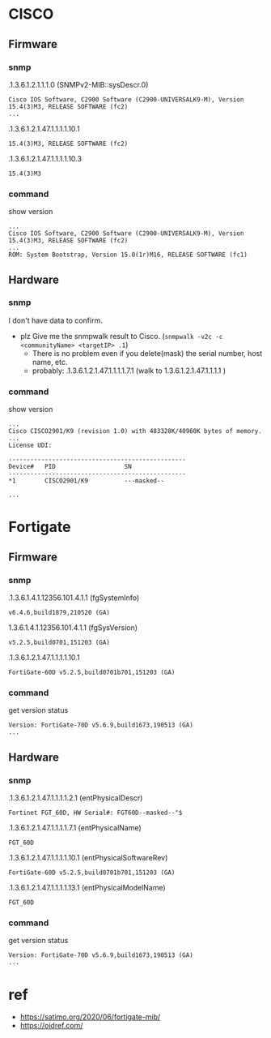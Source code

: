 # CISCO

## Firmware 

### snmp

.1.3.6.1.2.1.1.1.0 (SNMPv2-MIB::sysDescr.0)

```
Cisco IOS Software, C2900 Software (C2900-UNIVERSALK9-M), Version 15.4(3)M3, RELEASE SOFTWARE (fc2)
...
```

.1.3.6.1.2.1.47.1.1.1.1.10.1

```
15.4(3)M3, RELEASE SOFTWARE (fc2)
```

.1.3.6.1.2.1.47.1.1.1.1.10.3

```
15.4(3)M3
```


### command

show version

```
...
Cisco IOS Software, C2900 Software (C2900-UNIVERSALK9-M), Version 15.4(3)M3, RELEASE SOFTWARE (fc2)
...
ROM: System Bootstrap, Version 15.0(1r)M16, RELEASE SOFTWARE (fc1)
```

## Hardware

### snmp

I don't have data to confirm.

- plz Give me the snmpwalk result to Cisco. (`snmpwalk -v2c -c <communityName> <targetIP> .1`)
  - There is no problem even if you delete(mask) the serial number, host name, etc.
  - probably: .1.3.6.1.2.1.47.1.1.1.1.7.1 (walk to 1.3.6.1.2.1.47.1.1.1.1 )

### command

show version

```
...
Cisco CISCO2901/K9 (revision 1.0) with 483328K/40960K bytes of memory.
...
License UDI:

-------------------------------------------------
Device#   PID                   SN
-------------------------------------------------
*1        CISCO2901/K9          ---masked--

...
```


# Fortigate

## Firmware

### snmp

.1.3.6.1.4.1.12356.101.4.1.1 (fgSystemInfo)

```
v6.4.6,build1879,210520 (GA)
```

1.3.6.1.4.1.12356.101.4.1.1 (fgSysVersion)

```
v5.2.5,build0701,151203 (GA)
```

.1.3.6.1.2.1.47.1.1.1.1.10.1

```
FortiGate-60D v5.2.5,build0701b701,151203 (GA)
```

### command

get version status

```
Version: FortiGate-70D v5.6.9,build1673,190513 (GA)
...
```

## Hardware

### snmp

.1.3.6.1.2.1.47.1.1.1.1.2.1 (entPhysicalDescr)

```
Fortinet FGT_60D, HW Serial#: FGT60D--masked--"$
```

.1.3.6.1.2.1.47.1.1.1.1.7.1 (entPhysicalName)

```
FGT_60D
```

.1.3.6.1.2.1.47.1.1.1.1.10.1 (entPhysicalSoftwareRev)

```
FortiGate-60D v5.2.5,build0701b701,151203 (GA)
```

.1.3.6.1.2.1.47.1.1.1.1.13.1 (entPhysicalModelName)

```
FGT_60D
```


### command

get version status

```
Version: FortiGate-70D v5.6.9,build1673,190513 (GA)
...
```

# ref

- https://satimo.org/2020/06/fortigate-mib/
- https://oidref.com/